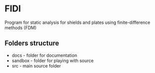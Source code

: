 # FIDI
 Program for static analysis for shields and plates using  finite-difference methods (FDM)

## Folders structure

* docs - folder for documentation
* sandbox - folder for playing with source
* src  - main source folder
